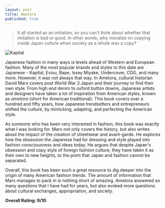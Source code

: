 ```yaml
---
layout: post
title: Ametora
published: true
---
```

> It all started as an imitation, so you can't think about whether that imitation is bad or good. In other words, why moralize on copying inside Japan culture when society as a whole was a copy?

![Kapital](https://static.highsnobiety.com/thumbor/b2pKy9Piji0FvkXWNKyhZSn-dLs=/1600x1184/static.highsnobiety.com/wp-content/uploads/2018/05/22194134/kapital-fw18-lookbook-01.jpg)

Japanese fashion in many ways is levels ahead of Western and European fashion. Many of the most popular brands and styles to this date are Japanese - Kapital, Evisu, Bape, Issey Miyake, Undercover, CDG, and many more. However, it was not always that way. In Ametora, cultural historian David Marx covers post World War 2 Japan and their journey to find their own style. From high end denim to oxford button downs, Japanese artists and designers have taken a lot of inspiration from American styles, known as _ametora_ (short for American traditional). This book covers over a hundred and fifty years, how Japanese trendsetters and entrepreneurs shifted the culture, by mimicking, adapting, and perfecting the American style.

As someone who has been very interested in fashion, this book was exactly what I was looking for. Marx not only covers the history, but also writes about the impact of the creation of streetwear and avant-garde. He explores how the obsession the Japanese had for dressing and style played into fashion consciousness and ideas today. He argues that despite Japan's obsession and copy style of foreign fashion culture, they have taken it as their own to new heights, to the point that Japan and fashion cannot be separated.

Overall, this book has been such a great resource to dig deeper into the origin of many American fashion trends. The amount of information that Marx manages to pack in is nothing short of amazing. Ametora answered so many questions that I have had for years, but also evoked more questions about cultural exchanges, appropriation, and society.

**Overall Rating: 9/10**
